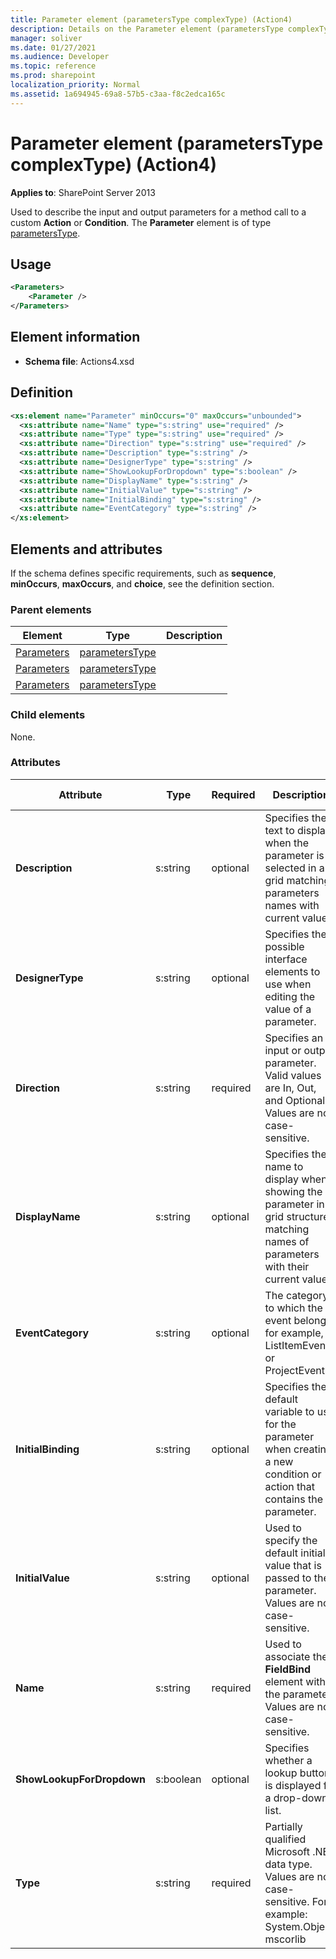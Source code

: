 ```yaml
---
title: Parameter element (parametersType complexType) (Action4)
description: Details on the Parameter element (parametersType complexType) (Action4)
manager: soliver
ms.date: 01/27/2021
ms.audience: Developer
ms.topic: reference
ms.prod: sharepoint
localization_priority: Normal
ms.assetid: 1a694945-69a8-57b5-c3aa-f8c2edca165c
---
```


# Parameter element (parametersType complexType) (Action4)

**Applies to**: SharePoint Server 2013

Used to describe the input and output parameters for a method call to a custom **Action** or **Condition**. The **Parameter** element is of type [parametersType](parameterstype-complextype-action4.md).

## Usage

```XML
<Parameters>
    <Parameter />
</Parameters>
```

## Element information

- **Schema file**: Actions4.xsd

## Definition

```XML
<xs:element name="Parameter" minOccurs="0" maxOccurs="unbounded">
  <xs:attribute name="Name" type="s:string" use="required" />
  <xs:attribute name="Type" type="s:string" use="required" />
  <xs:attribute name="Direction" type="s:string" use="required" />
  <xs:attribute name="Description" type="s:string" />
  <xs:attribute name="DesignerType" type="s:string" />
  <xs:attribute name="ShowLookupForDropdown" type="s:boolean" />
  <xs:attribute name="DisplayName" type="s:string" />
  <xs:attribute name="InitialValue" type="s:string" />
  <xs:attribute name="InitialBinding" type="s:string" />
  <xs:attribute name="EventCategory" type="s:string" />
</xs:element>
```

## Elements and attributes

If the schema defines specific requirements, such as **sequence**, **minOccurs**, **maxOccurs**, and **choice**, see the definition section.

### Parent elements

|                                              Element                                              |                          Type                           | Description |
| ------------------------------------------------------------------------------------------------- | ------------------------------------------------------- | ----------- |
| [Parameters](parameters-element-flow-elementflows-elementworkflowinfo-elementaction4.md)          | [parametersType](parameterstype-complextype-action4.md) |             |
| [Parameters](parameters-element-action-elementactions-elementworkflowinfo-elementaction4.md)      | [parametersType](parameterstype-complextype-action4.md) |             |
| [Parameters](parameters-element-condition-elementconditions-elementworkflowinfo-elementaction.md) | [parametersType](parameterstype-complextype-action4.md) |             |

### Child elements

None.

### Attributes

|         Attribute         |   Type    | Required |                                                             Description                                                              |        Possible values        |
| ------------------------- | --------- | -------- | ------------------------------------------------------------------------------------------------------------------------------------ | ----------------------------- |
| **Description**           | s:string  | optional | Specifies the text to display when the parameter is selected in a grid matching parameters names with current values.                | Values of the s:string type.  |
| **DesignerType**          | s:string  | optional | Specifies the possible interface elements to use when editing the value of a parameter.                                              | Values of the s:string type.  |
| **Direction**             | s:string  | required | Specifies an input or output parameter. Valid values are In, Out, and Optional. Values are not case-sensitive.                       | Values of the s:string type.  |
| **DisplayName**           | s:string  | optional | Specifies the name to display when showing the parameter in a grid structure matching names of parameters with their current values. | Values of the s:string type.  |
| **EventCategory**         | s:string  | optional | The category to which the event belongs; for example, ListItemEvent or ProjectEvent.                                                 | Values of the s:string type.  |
| **InitialBinding**        | s:string  | optional | Specifies the default variable to use for the parameter when creating a new condition or action that contains the parameter.         | Values of the s:string type.  |
| **InitialValue**          | s:string  | optional | Used to specify the default initial value that is passed to the parameter. Values are not case-sensitive.                            | Values of the s:string type.  |
| **Name**                  | s:string  | required | Used to associate the **FieldBind** element with the parameter. Values are not case-sensitive.                                       | Values of the s:string type.  |
| **ShowLookupForDropdown** | s:boolean | optional | Specifies whether a lookup button is displayed for a drop-down list.                                                                 | Values of the s:boolean type. |
| **Type**                  | s:string  | required | Partially qualified Microsoft .NET data type. Values are not case-sensitive. For example: System.Object, mscorlib                    | Values of the s:string type.  |
